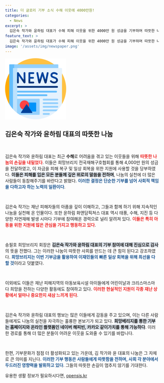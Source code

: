 ```yaml
---
title: 더 글로리 기부 소식 수해 이웃에 4000만원!
categories:
  - News
excerpt: >
  김은숙 작가와 윤하림 대표가 수해 피해 이웃을 위한 4000만 원 성금을 기부하며 따뜻한 나눔을 실천했습니다. 이들은 지속적인 기부로 희망을 전하며, 많은 이들의 동참을 촉구하고 있습니다.
feature_text: >
  김은숙 작가와 윤하림 대표가 수해 피해 이웃을 위한 4000만 원 성금을 기부하며 따뜻한 나눔을 실천했습니다. 이들은 지속적인 기부로 희망을 전하며, 많은 이들의 동참을 촉구하고 있습니다.
image: '/assets/img/newspaper.png'
---
```


<p><img src="/assets/img/newspaper.png" alt="kimp 속보" /></p>

<h2 data-ke-size="size26">김은숙 작가와 윤하림 대표의 따뜻한 나눔</h2>

<p data-ke-size="size16">&nbsp;</p>

<p>김은숙 작가와 윤하림 대표는 최근 <strong>수해</strong>로 어려움을 겪고 있는 이웃들을 위해 <b><span style="color: #ee2323;">따뜻한 나눔의 손길을 내밀었다</span></b>. 이들은 희망브리지 전국재해구호협회를 통해 4,000만 원의 성금을 전달하였고, 이 자금을 피해 복구 및 일상 회복을 위한 지원에 사용할 것을 당부하였다. <b><span style="background-color: #21538527;">이들은 피해를 입은 모든 분들께 깊은 위로의 말씀을 전하며</span></b>, 나눔의 실천에 더 많은 사람들이 동참해주기를 바란다고 밝혔다. <b><span style="color: #1a5490;">이러한 결정은 단순한 기부를 넘어 사회적 책임을 다하고자 하는 노력의 일환이다</span></b>.</p>

<p data-ke-size="size16">&nbsp;</p>

<p>김은숙 작가는 재난 피해자들의 아픔을 깊이 이해하고, 그들과 함께 하기 위해 지속적인 나눔을 실천해 온 인물이다. 또한 윤하림 화앤담픽쳐스 대표 역시 태풍, 수해, 지진 등 다양한 자연재해 발생 시마다 기부에 참여해온 경력으로 널리 알려져 있다. <b><span style="color: #ee2323;">이들은 특히 아동을 위한 지원에 많은 관심을 가지고 행동하고 있다</span></b>.</p>

<p data-ke-size="size16">&nbsp;</p>

<p>송필호 희망브리지 회장은 <b><span style="background-color: #21538527;">김은숙 작가와 윤하림 대표의 기부 참여에 대해 진심으로 감사</span></b>의 뜻을 전했다. 그는 이러한 나눔이 따뜻한 사회를 만드는 데 큰 힘이 된다고 강조하였다. <b><span style="color: #1a5490;">희망브리지는 이번 기부금을 활용하여 이재민들의 빠른 일상 회복을 위해 최선을 다할 것</span></b>이라고 덧붙였다.</p>

<p data-ke-size="size16">&nbsp;</p>

<p>이외에도 이들은 재난 피해지역의 아동보육시설 아이들에게 어린이날과 크리스마스마다 희망을 전하는 다양한 활동에도 참여하고 있다. <b><span style="color: #ee2323;">이러한 현실적인 지원이 각종 재난 상황에서 얼마나 중요한지 새삼 느끼게 된다</span></b>.</p>

<p data-ke-size="size16">&nbsp;</p>

<p>김은숙 작가와 윤하림 대표의 행보는 많은 이들에게 감동을 주고 있으며, 이는 다른 사람들에게도 나눔의 실천을 자극하는 훌륭한 본보기가 되고 있다. <b><span style="background-color: #21538527;">희망베리지를 통한 기부는 홈페이지와 온라인 플랫폼인 네이버 해피빈, 카카오 같이가치를 통해 가능하다</span></b>. 이러한 경로를 통해 더 많은 분들이 어려운 이웃을 도와줄 수 있기를 바랍니다.</p>

<p data-ke-size="size16">&nbsp;</p>

<p>한편, 기부문화가 점점 더 활성화되고 있는 가운데, 김 작가와 윤 대표의 나눔은 그 자체로 큰 의미를 지닌다. <b><span style="color: #1a5490;">이러한 기부 행동은 사람들에게 따뜻함을 전하며, 사회 각 분야에서 두드러진 영향력을 발휘하고 있다</span></b>. 그들의 따뜻한 손길이 멈추지 않기를 기대한다.</p>
유용한 생활 정보가 필요하시다면, <a href="https://opensis.kr" rel="dofollow">opensis.kr</a>



